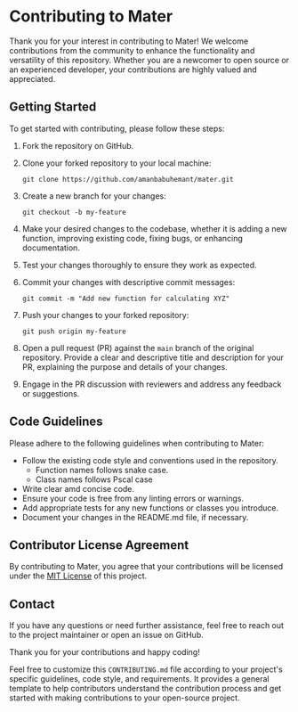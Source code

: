 # Contributing to Mater

Thank you for your interest in contributing to Mater! We welcome contributions from the community to enhance the functionality and versatility of this repository. Whether you are a newcomer to open source or an experienced developer, your contributions are highly valued and appreciated.

## Getting Started

To get started with contributing, please follow these steps:

1. Fork the repository on GitHub.

2. Clone your forked repository to your local machine:
   ```
   git clone https://github.com/amanbabuhemant/mater.git
   ```

3. Create a new branch for your changes:
   ```
   git checkout -b my-feature
   ```

4. Make your desired changes to the codebase, whether it is adding a new function, improving existing code, fixing bugs, or enhancing documentation.

5. Test your changes thoroughly to ensure they work as expected.

6. Commit your changes with descriptive commit messages:
   ```
   git commit -m "Add new function for calculating XYZ"
   ```

7. Push your changes to your forked repository:
   ```
   git push origin my-feature
   ```

8. Open a pull request (PR) against the `main` branch of the original repository. Provide a clear and descriptive title and description for your PR, explaining the purpose and details of your changes.

9. Engage in the PR discussion with reviewers and address any feedback or suggestions.

## Code Guidelines

Please adhere to the following guidelines when contributing to Mater:

- Follow the existing code style and conventions used in the repository.
  - Function names follows snake case.
  - Class names follows Pscal case
- Write clear amd concise<!--, and well-documented--> code.
- Ensure your code is free from any linting errors or warnings.
- Add appropriate tests for any new functions or classes you introduce.
- Document your changes in the README.md file, if necessary.

## Contributor License Agreement

By contributing to Mater, you agree that your contributions will be licensed under the [MIT License](LICENSE) of this project.

## Contact

If you have any questions or need further assistance, feel free to reach out to the project maintainer or open an issue on GitHub.

Thank you for your contributions and happy coding!


Feel free to customize this `CONTRIBUTING.md` file according to your project's specific guidelines, code style, and requirements. It provides a general template to help contributors understand the contribution process and get started with making contributions to your open-source project.
